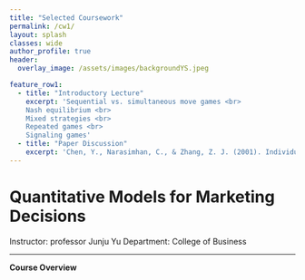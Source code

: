 ```yaml
---  
title: "Selected Coursework"
permalink: /cw1/
layout: splash
classes: wide
author_profile: true
header:
  overlay_image: /assets/images/backgroundYS.jpeg

feature_row1:
  - title: "Introductory Lecture"
    excerpt: 'Sequential vs. simultaneous move games <br> 
    Nash equilibrium <br>
    Mixed strategies <br>
    Repeated games <br>
    Signaling games'
  - title: "Paper Discussion"
    excerpt: 'Chen, Y., Narasimhan, C., & Zhang, Z. J. (2001). Individual marketing with imperfect targetability. <i>Marketing Science</i>, 20(1), 23-41.<br> Shin, J., & Sudhir, K. (2010). A customer management dilemma: When is it profitable to reward one's own customers?. <i>Marketing Science</i>, 29(4), 671-689.'
---
```


# Quantitative Models for Marketing Decisions
Instructor: professor Junju Yu
Department: College of Business 

---
**Course Overview**

